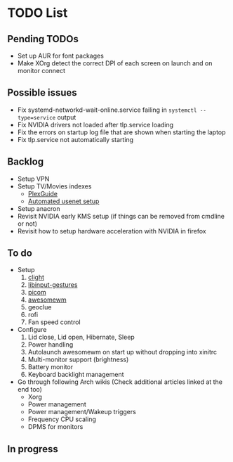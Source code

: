 # TODO List

## Pending TODOs

- Set up AUR for font packages
- Make XOrg detect the correct DPI of each screen on launch and on monitor connect

## Possible issues

- Fix systemd-networkd-wait-online.service failing in `systemctl --type=service`
  output
- Fix NVIDIA drivers not loaded after tlp.service loading
- Fix the errors on startup log file that are shown when starting the laptop
- Fix tlp.service not automatically starting

## Backlog

- Setup VPN
- Setup TV/Movies indexes
  - [PlexGuide](https://github.com/plexguide/PlexGuide.com)
  - [Automated usenet setup](https://blog.decryption.net.au/t/a-fully-automated-usenet-piracy-machine-with-plex-sabnzbd-and-sonarr/130)
- Setup anacron
- Revisit NVIDIA early KMS setup (if things can be removed from cmdline or not)
- Revisit how to setup hardware acceleration with NVIDIA in firefox

## To do

- Setup
  1. [clight](./clight.md)
  2. [libinput-gestures](./libinput-gestures.md)
  3. [picom](./picom.md)
  4. [awesomewm](./awesomewm.md)
  5. geoclue
  6. rofi
  7. Fan speed control
- Configure
  1. Lid close, Lid open, Hibernate, Sleep
  2. Power handling
  3. Autolaunch awesomewm on start up without dropping into xinitrc
  4. Multi-monitor support (brightness)
  5. Battery monitor
  6. Keyboard backlight management
- Go through following Arch wikis (Check additional articles linked at the end too)
  - Xorg
  - Power management
  - Power management/Wakeup triggers
  - Frequency CPU scaling
  - DPMS for monitors

## In progress
